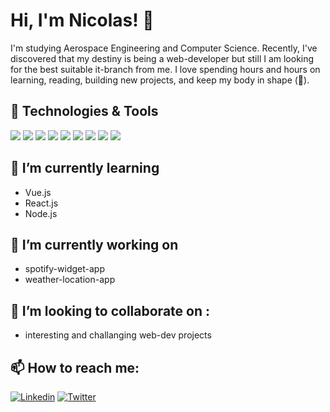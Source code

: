 # Hi, I'm Nicolas! 👋

I'm studying Aerospace Engineering and Computer Science. Recently, I've discovered that my destiny is being a web-developer but still I am looking for the best suitable it-branch from me. I love spending hours and hours on learning, reading, building new projects, and keep my body in shape (🤣). 

## 🔧 Technologies & Tools
![](https://img.shields.io/badge/Code-Vue-informational?style=flat&logo=vue.js&logoColor=white&color=2ecc71)
![](https://img.shields.io/badge/Code-JavaScript-informational?style=flat&logo=javascript&logoColor=white&color=2ecc71)
![](https://img.shields.io/badge/Tools-MySQL-informational?style=flat&logo=mysql&logoColor=white&color=2ecc71)
![](https://img.shields.io/badge/Code-Java-informational?style=flat&logo=java&logoColor=white&color=2ecc71)
![](https://img.shields.io/badge/Code-Node.js-informational?style=flat&logo=node.js&logoColor=white&color=2ecc71)
![](https://img.shields.io/badge/Tools-MongoDB-informational?style=flat&logo=mongodb&logoColor=white&color=2ecc71)
![](https://img.shields.io/badge/Tools-Firebase-informational?style=flat&logo=firebase&logoColor=white&color=2ecc71)
![](https://img.shields.io/badge/Editor-IntelliJ_IDEA-informational?style=flat&logo=intellij-idea&logoColor=white&color=2ecc71)
![](https://img.shields.io/badge/Editor-Visual_Studio_Code-informational?style=flat&logo=visual-studio&logoColor=white&color=2ecc71)

## 🌱 I’m currently learning 
* Vue.js
* React.js
* Node.js
## 🔭 I’m currently working on
* spotify-widget-app
* weather-location-app
## 👯 I’m looking to collaborate on :
* interesting and challanging web-dev projects

## 📫 How to reach me:
  [![Linkedin][1.1]][1]
   [![Twitter][1.2]][2]
  
<!--
**mikpaszkowski/mikpaszkowski** is a ✨ _special_ ✨ repository because its `README.md` (this file) appears on your GitHub profile.

Here are some ideas to get you started:

- 🔭 I’m currently working on ...
- 🌱 I’m currently learning ...
- 👯 I’m looking to collaborate on ...
- 🤔 I’m looking for help with ...
- 💬 Ask me about ...
- 📫 How to reach me: ...
- 😄 Pronouns: ...
- ⚡ Fun fact: ...
-->


[1]: https://linkedin.com/in/paszkowski-mikolaj
[1.1]: https://img.shields.io/badge/Linkedin-informational?style=flat&logo=linkedin&logoColor=white&color=0e76a8
[2]: https://twitter.com/paszkowskidev
[1.2]: https://img.shields.io/badge/Twitter-informational?style=flat&logo=twitter&logoColor=white&color=1da1f2
